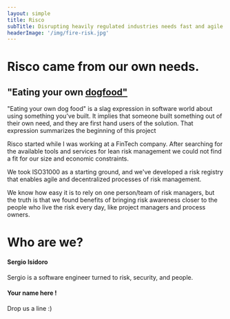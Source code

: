 ```yaml
---
layout: simple
title: Risco
subTitle: Disrupting heavily regulated industries needs fast and agile risk management
headerImage: '/img/fire-risk.jpg'
---
```

# Risco came from our own needs.
## "Eating your own [dogfood"](https://en.wikipedia.org/wiki/Eating_your_own_dog_food)

"Eating your own dog food" is a slag expression in software world about using something you've built. 
It implies that someone built something out of their own need, and they are first hand users of the
solution. That expression summarizes the beginning of this project

Risco started while I was working at a FinTech company. After searching for the
available tools and services for lean risk management we could not find a
fit for our size and economic constraints.

We took ISO31000 as a starting ground, and we've developed a risk registry that
enables agile and decentralized processes of risk management.

We know how easy it is to rely on one person/team of risk managers, but the
truth is that we found benefits of bringing risk awareness closer to the people
who live the risk every day, like project managers and process owners.

# Who are we?

#### Sergio Isidoro
Sergio is a software engineer turned to risk, security, and people.

#### Your name here !
Drop us a line :)
